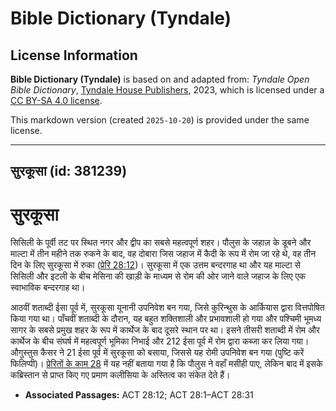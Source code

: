 # Bible Dictionary (Tyndale)

## License Information

**Bible Dictionary (Tyndale)** is based on and adapted from: _Tyndale Open Bible Dictionary_, [Tyndale House Publishers](https://tyndaleopenresources.com/), 2023, which is licensed under a [CC BY-SA 4.0 license](https://creativecommons.org/licenses/by-sa/4.0/legalcode.en).

This markdown version (created `2025-10-20`) is provided under the same license.



--------------------------------

## सुरकूसा (id: 381239)

सुरकूसा
=======

सिसिली के पूर्वी तट पर स्थित नगर और द्वीप का सबसे महत्वपूर्ण शहर। पौलुस के जहाज़ के डूबने और माल्टा में तीन महीने तक रुकने के बाद, वह दोबारा जिस जहाज में कैदी के रूप में रोम जा रहे थे, वह तीन दिन के लिए सुरकूसा में रुका ([प्रेरि 28:12](https://ref.ly/Acts28:12))। सुरकूसा में एक उत्तम बन्दरगाह था और यह माल्टा से सिसिली और इटली के बीच मेसिना की खाड़ी के माध्यम से रोम की ओर जाने वाले जहाज के लिए एक स्वाभाविक बन्दरगाह था।

आठवीं शताब्दी ईसा पूर्व में, सुरकूसा यूनानी उपनिवेश बन गया, जिसे कुरिन्थुस के आर्कियास द्वारा वित्तपोषित किया गया था। पाँचवीं शताब्दी के दौरान, यह बहुत शक्तिशाली और प्रभावशाली हो गया और पश्चिमी भूमध्य सागर के सबसे प्रमुख शहर के रूप में कार्थेज के बाद दूसरे स्थान पर था। इसने तीसरी शताब्दी में रोम और कार्थेज के बीच संघर्ष में महत्वपूर्ण भूमिका निभाई और 212 ईसा पूर्व में रोम द्वारा कब्जा कर लिया गया। औगुस्तुस कैसर ने 21 ईसा पूर्व में सुरकूसा को बसाया, जिससे यह रोमी उपनिवेश बन गया (पुष्टि करें फिलिप्पी)। [प्रेरितों के काम 28](https://ref.ly/Acts28:1-Acts28:31) में यह नहीं बताया गया है कि पौलुस ने वहाँ मसीही पाए, लेकिन बाद में इसके कब्रिस्तान से प्राप्त किए गए प्रमाण कलीसिया के अस्तित्व का संकेत देते हैं।

* **Associated Passages:** ACT 28:12; ACT 28:1–ACT 28:31

